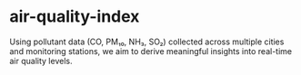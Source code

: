 # air-quality-index
Using pollutant data (CO, PM₁₀, NH₃, SO₂) collected across multiple cities and monitoring stations, we aim to derive meaningful insights into real-time air quality levels.
